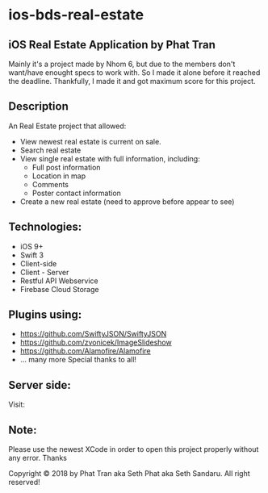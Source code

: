 # ios-bds-real-estate
## iOS Real Estate Application by Phat Tran
Mainly it's a project made by Nhom 6, but due to the members don't want/have enought specs to work with. 
So I made it alone before it reached the deadline.
Thankfully, I made it and got maximum score for this project.

## Description
An Real Estate project that allowed:
+ View newest real estate is current on sale.
+ Search real estate
+ View single real estate with full information, including:
  + Full post information
  + Location in map
  + Comments
  + Poster contact information 
+ Create a new real estate (need to approve before appear to see)

## Technologies:
+ iOS 9+
+ Swift 3
+ Client-side
+ Client - Server
+ Restful API Webservice
+ Firebase Cloud Storage

## Plugins using:
+ https://github.com/SwiftyJSON/SwiftyJSON
+ https://github.com/zvonicek/ImageSlideshow
+ https://github.com/Alamofire/Alamofire
+ ... many more
Special thanks to all!

## Server side:
Visit: 

## Note:
Please use the newest XCode in order to open this project properly without any error. Thanks



Copyright &copy; 2018 by Phat Tran aka Seth Phat aka Seth Sandaru. All right reserved!
